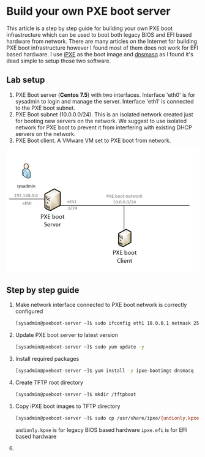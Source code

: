 # Build your own PXE boot server

This article is a step by step guide for building your own PXE boot infrastructure which can be used to boot both legacy BIOS and EFI based hardware from network. There are many articles on the Internet for building PXE boot infrastructure however I found most of them does not work for EFI based hardware. I use [iPXE](http://ipxe.org/) as the boot image and [dnsmasq](http://www.thekelleys.org.uk/dnsmasq/doc.html) as I found it's dead simple to setup those two software. 

## Lab setup

1. PXE Boot server (**Centos 7.5**) with two interfaces. Interface 'eth0' is for sysadmin to login and manage the server. Interface 'eth1' is connected to the PXE boot subnet.
2. PXE Boot subnet (10.0.0.0/24). This is an isolated network created just for booting new servers on the network. We suggest to use isolated network for PXE boot to prevent it from interfering with existing DHCP servers on the network. 
3. PXE Boot client. A VMware VM set to PXE boot from network.  

![](images/lab-diagram.png)

## Step by step guide

1. Make network interface connected to PXE boot network is correctly configured

   ```bash
   [sysadmin@pxeboot-server ~]$ sudo ifconfig eth1 10.0.0.1 netmask 255.255.255.0 up
   ```

2. Update PXE boot server to latest version

   ```bash
   [sysadmin@pxeboot-server ~]$ sudo yum update -y
   ```

3. Install required packages

   ```bash
   [sysadmin@pxeboot-server ~]$ yum install -y ipxe-bootimgs dnsmasq 
   ```

4. Create TFTP root directory

   ```bash
   [sysadmin@pxeboot-server ~]$ mkdir /tftpboot
   ```

5. Copy iPXE boot images to TFTP directory

   ```bash
   [sysadmin@pxeboot-server ~]$ sudo cp /usr/share/ipxe/{undionly.kpxe,ipxe.efi} /tftpboot/
   ```

   `undionly.kpxe` is for legacy BIOS based hardware
   `ipxe.efi` is for EFI based hardware

6. 

